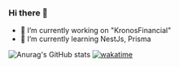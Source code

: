### Hi there 👋

- 🔭 I’m currently working on "KronosFinancial"
- 🌱 I’m currently learning NestJs, Prisma

![Anurag's GitHub stats](https://github-readme-stats.vercel.app/api?username=KronosDev-Pro&theme=chartreuse-dark&show_icons=true)
[![wakatime](https://wakatime.com/badge/user/5c4e3575-d53a-4e81-b156-229971b15870.svg)](https://wakatime.com/@5c4e3575-d53a-4e81-b156-229971b15870)
